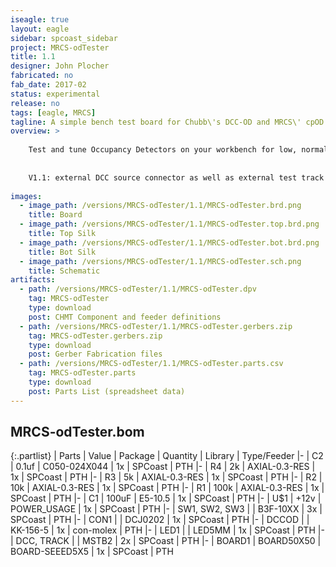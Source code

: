 ```yaml
---
iseagle: true
layout: eagle
sidebar: spcoast_sidebar
project: MRCS-odTester
title: 1.1
designer: John Plocher
fabricated: no
fab_date: 2017-02
status: experimental
release: no
tags: [eagle, MRCS]
tagline: A simple bench test board for Chubb\'s DCC-OD and MRCS\' cpOD detectors.
overview: >
    
    Test and tune Occupancy Detectors on your workbench for low, normal or high sensitivity
    
    
    V1.1: external DCC source connector as well as external test track for testing rolling stock
    
images:
  - image_path: /versions/MRCS-odTester/1.1/MRCS-odTester.brd.png
    title: Board
  - image_path: /versions/MRCS-odTester/1.1/MRCS-odTester.top.brd.png
    title: Top Silk
  - image_path: /versions/MRCS-odTester/1.1/MRCS-odTester.bot.brd.png
    title: Bot Silk
  - image_path: /versions/MRCS-odTester/1.1/MRCS-odTester.sch.png
    title: Schematic
artifacts:
  - path: /versions/MRCS-odTester/1.1/MRCS-odTester.dpv
    tag: MRCS-odTester
    type: download
    post: CHMT Component and feeder definitions
  - path: /versions/MRCS-odTester/1.1/MRCS-odTester.gerbers.zip
    tag: MRCS-odTester.gerbers.zip
    type: download
    post: Gerber Fabrication files
  - path: /versions/MRCS-odTester/1.1/MRCS-odTester.parts.csv
    tag: MRCS-odTester.parts
    type: download
    post: Parts List (spreadsheet data)
---
```


## MRCS-odTester.bom

{:.partlist}
| Parts | Value | Package | Quantity | Library | Type/Feeder
|-
| C2 | 0.1uf | C050-024X044 | 1x | SPCoast | PTH
|-
| R4 | 2k | AXIAL-0.3-RES | 1x | SPCoast | PTH
|-
| R3 | 5k | AXIAL-0.3-RES | 1x | SPCoast | PTH
|-
| R2 | 10k | AXIAL-0.3-RES | 1x | SPCoast | PTH
|-
| R1 | 100k | AXIAL-0.3-RES | 1x | SPCoast | PTH
|-
| C1 | 100uF | E5-10.5 | 1x | SPCoast | PTH
|-
| U$1 | +12v | POWER_USAGE | 1x | SPCoast | PTH
|-
| SW1, SW2, SW3 |  | B3F-10XX | 3x | SPCoast | PTH
|-
| CON1 |  | DCJ0202 | 1x | SPCoast | PTH
|-
| DCCOD |  | KK-156-5 | 1x | con-molex | PTH
|-
| LED1 |  | LED5MM | 1x | SPCoast | PTH
|-
| DCC, TRACK |  | MSTB2 | 2x | SPCoast | PTH
|-
| BOARD1 | BOARD50X50 | BOARD-SEEED5X5 | 1x | SPCoast | PTH
